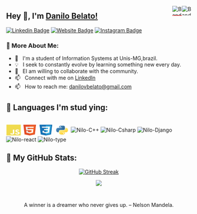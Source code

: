 <a href="https://github.com/danilobelato/danilobelato/blob/main/README-PT.md"><img src="https://vetores.org/d/bandeira-do-brasil.svg" alt="Bandeira do Brasil" width="26" height="26" align="right"></a>
<a href="https://github.com/danilobelato/danilobelato"><img src="https://vetores.org/d/bandeira-estados-unidos.svg" alt="Bandeira dos Estados Unidos" width="26" height="26" style="border-bottom: 1px solid red;line" align="right"></a>
## Hey 👋, I'm [Danilo Belato!](https://github.com/danilobelato)

[![Linkedin Badge](https://img.shields.io/badge/-LinkedIn-0e76a8?style=flat-square&logo=Linkedin&logoColor=white)](https://www.linkedin.com/in/danilo-belato-ba4507266)
[![Website Badge](https://img.shields.io/badge/Website-3b5998?style=flat-square&logo=google-chrome&logoColor=white)](?)
[![Instagram Badge](https://img.shields.io/badge/-Instagram-e4405f?style=flat-square&logo=Instagram&logoColor=white)](https://www.instagram.com/danilobelato)


### 📝 More About Me:

- 🎒 &nbsp; I'm a student of Information Systems at Unis-MG,brazil.
- 💡 &nbsp; I seek to constantly evolve by learning something new every day.
- 💬 &nbsp; EI am willing to collaborate with the community.
- 📫 &nbsp; Connect with me on  [LinkedIn](https://www.linkedin.com/in/danilo-belato-ba4507266)
- 📫 &nbsp; How to reach me: [danilovbelato@gmail.com](mailto:danilovbelato@gmail.com)

## 🔨 Languages I'm stud ying:

<div style="display: inline_block"><br>
  <img align="center" alt="Nilo-Js" height="30" width="40" src="https://raw.githubusercontent.com/devicons/devicon/master/icons/javascript/javascript-plain.svg">
  <img align="center" alt="Nilo-HTML" height="30" width="40" src="https://raw.githubusercontent.com/devicons/devicon/master/icons/html5/html5-original.svg">
  <img align="center" alt="Nilo-CSS" height="30" width="40" src="https://raw.githubusercontent.com/devicons/devicon/master/icons/css3/css3-original.svg">
  <img align="center" alt="Nilo-Python" height="30" width="40" src="https://raw.githubusercontent.com/devicons/devicon/master/icons/python/python-original.svg">
  <img align="center" alt="Nilo-C++" height="30" width="40" src="https://cdn.jsdelivr.net/gh/devicons/devicon/icons/cplusplus/cplusplus-original.svg">
  <img align="center" alt="Nilo-Csharp" height="30" width="40" src="https://cdn.jsdelivr.net/gh/devicons/devicon/icons/c/c-original.svg">
  <img align="center" alt="Nilo-Django" height="30" width="40" src="https://cdn.jsdelivr.net/gh/devicons/devicon/icons/django/django-plain.svg">
  <img align="center" alt="Nilo-react" height="30" width="40" src="https://raw.githubusercontent.com/rahul-jha98/github_readme_icons/main/language_and_tools/square/react/react.svg">
  <img align="center" alt="Nilo-type" height="30" width="40" src="https://raw.githubusercontent.com/rahul-jha98/github_readme_icons/main/language_and_tools/square/typescript/typescript.svg">

##

## 🏅 My GitHub Stats:
<div align="center">

[![GitHub Streak](https://streak-stats.demolab.com?user=danilobelato&theme=dark)](https://git.io/streak-stats)
</div>

<div align="center">
<img height="180em" src="https://github-readme-stats.vercel.app/api?username=danilobelato&show_icons=true&&count_private=true&include_all_commits=true&theme=dark" />

#
<div align="center">
A winner is a dreamer who never gives up. – Nelson Mandela.
</div>




